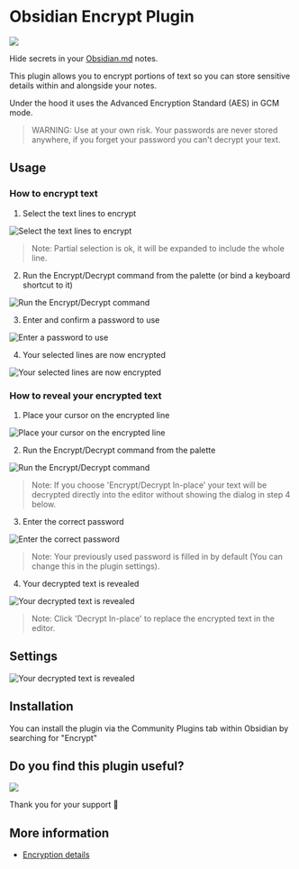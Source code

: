 # Obsidian Encrypt Plugin

<a href="https://www.buymeacoffee.com/cleon"><img src="https://img.buymeacoffee.com/button-api/?text=Buy me a coffee&emoji=&slug=cleon&button_colour=FFDD00&font_colour=000000&font_family=Cookie&outline_colour=000000&coffee_colour=ffffff"></a>

Hide secrets in your [Obsidian.md](https://obsidian.md/) notes.

This plugin allows you to encrypt portions of text so you can store sensitive details within and alongside your notes.

Under the hood it uses the Advanced Encryption Standard (AES) in GCM mode.

> WARNING: Use at your own risk.  Your passwords are never stored anywhere, if you forget your password you can't decrypt your text.

## Usage

<!-- https://raw.githubusercontent.com/meld-cp/obsidian-encrypt/main/ -->

### How to encrypt text

1. Select the text lines to encrypt  
<img alt="Select the text lines to encrypt" src="https://raw.githubusercontent.com/meld-cp/obsidian-encrypt/main/docs/assets/eg_e_text.png" />  
	
> Note: Partial selection is ok, it will be expanded to include the whole line.

2. Run the Encrypt/Decrypt command from the palette (or bind a keyboard shortcut to it)  
<img alt="Run the Encrypt/Decrypt command" src="https://raw.githubusercontent.com/meld-cp/obsidian-encrypt/main/docs/assets/eg_ed_cp.png" /> 

3. Enter and confirm a password to use  
<img alt="Enter a password to use" src="https://raw.githubusercontent.com/meld-cp/obsidian-encrypt/main/docs/assets/eg_e_pw.png" /> 

4. Your selected lines are now encrypted  
<img alt="Your selected lines are now encrypted" src="https://raw.githubusercontent.com/meld-cp/obsidian-encrypt/main/docs/assets/eg_e_r.png" /> 


### How to reveal your encrypted text
1. Place your cursor on the encrypted line  
<img alt="Place your cursor on the encrypted line" src="https://raw.githubusercontent.com/meld-cp/obsidian-encrypt/main/docs/assets/eg_d_text.png" /> 

2. Run the Encrypt/Decrypt command from the palette  
<img alt="Run the Encrypt/Decrypt command" src="https://raw.githubusercontent.com/meld-cp/obsidian-encrypt/main/docs/assets/eg_ed_cp.png" /> 

> Note: If you choose 'Encrypt/Decrypt In-place' your text will be decrypted directly into the editor without showing the dialog in step 4 below.

3. Enter the correct password  
<img alt="Enter the correct password" src="https://raw.githubusercontent.com/meld-cp/obsidian-encrypt/main/docs/assets/eg_d_pw.png" /> 
	
> Note: Your previously used password is filled in by default (You can change this in the plugin settings).

4. Your decrypted text is revealed  
<img alt="Your decrypted text is revealed" src="https://raw.githubusercontent.com/meld-cp/obsidian-encrypt/main/docs/assets/eg_d_r.png" /> 
	
> Note: Click 'Decrypt In-place' to replace the encrypted text in the editor.

## Settings
<img alt="Your decrypted text is revealed" src="https://raw.githubusercontent.com/meld-cp/obsidian-encrypt/main/docs/assets/eg_settings.png" /> 

## Installation

You can install the plugin via the Community Plugins tab within Obsidian by searching for "Encrypt"


## Do you find this plugin useful?

<a href="https://www.buymeacoffee.com/cleon"><img src="https://img.buymeacoffee.com/button-api/?text=Buy me a coffee&emoji=&slug=cleon&button_colour=FFDD00&font_colour=000000&font_family=Cookie&outline_colour=000000&coffee_colour=ffffff"></a>

Thank you for your support 🙏

## More information
- [Encryption details](https://github.com/meld-cp/obsidian-encrypt/blob/main/docs/crypto-details.md)
